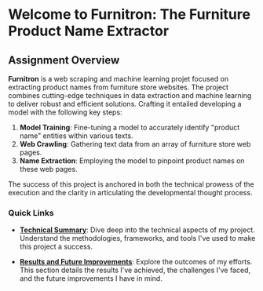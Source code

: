 # Welcome to Furnitron: The Furniture Product Name Extractor

## Assignment Overview

**Furnitron** is a web scraping and machine learning projet focused on extracting product names from furniture store websites. The project combines cutting-edge techniques in data extraction and machine learning to deliver robust and efficient solutions. Crafting it entailed developing a model with the following key steps:

1. **Model Training**: Fine-tuning a model to accurately identify "product name" entities within various texts.
2. **Web Crawling**: Gathering text data from an array of furniture store web pages.
3. **Name Extraction**: Employing the model to pinpoint product names on these web pages.

The success of this project is anchored in both the technical prowess of the execution and the clarity in articulating the developmental thought process.

### Quick Links

- **[Technical Summary](Technical_Summary.md)**: Dive deep into the technical aspects of my project. Understand the methodologies, frameworks, and tools I've used to make this project a success.

- **[Results and Future Improvements](Results_and_Future_Improvements.md)**: Explore the outcomes of my efforts. This section details the results I've achieved, the challenges I've faced, and the future improvements I have in mind.
